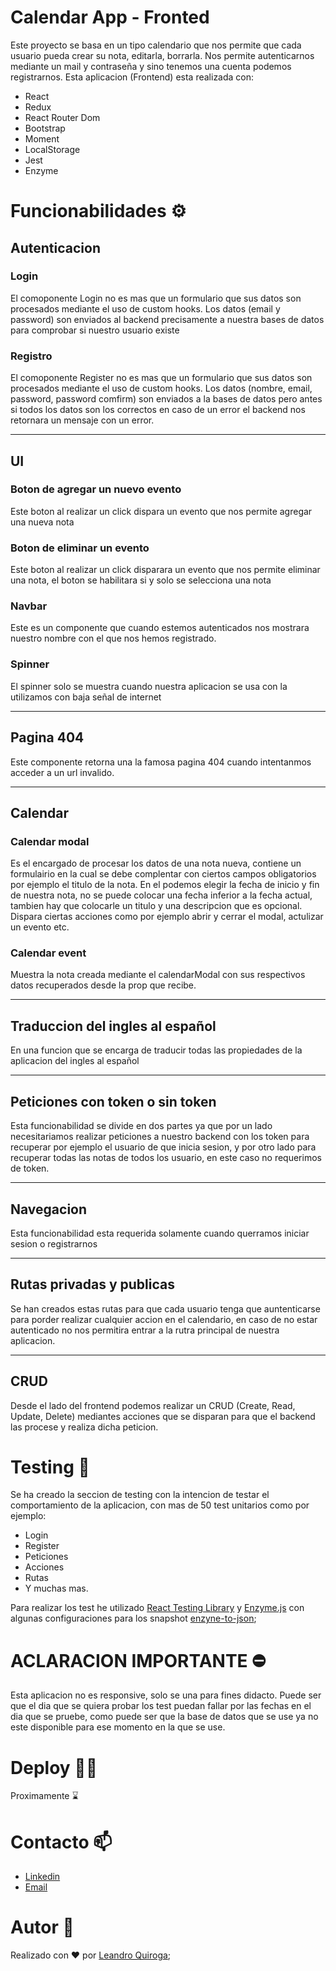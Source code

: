 # Calendar App - Fronted

Este proyecto se basa en un tipo calendario que nos permite que cada usuario pueda crear su nota, editarla, borrarla. Nos permite autenticarnos mediante un mail y contraseña y sino tenemos una cuenta podemos registrarnos. Esta aplicacion (Frontend) esta realizada con: 

* React
* Redux
* React Router Dom
* Bootstrap
* Moment
* LocalStorage
* Jest 
* Enzyme


# Funcionabilidades ⚙️

## Autenticacion

### Login
El comoponente Login no es mas que un formulario que sus datos son procesados mediante el uso de custom hooks. Los datos (email y password) son enviados al backend precisamente a nuestra bases de datos para comprobar si nuestro usuario existe

### Registro
El comoponente Register no es mas que un formulario que sus datos son procesados mediante el uso de custom hooks. Los datos (nombre, email, password, password comfirm) son enviados a la bases de datos pero antes si todos los datos son los correctos en caso de un error el backend nos retornara un mensaje con un error.
<hr>


## UI 

### Boton de agregar un nuevo evento
Este boton al realizar un click dispara un evento que nos permite agregar una nueva
nota 
### Boton de eliminar un evento
Este boton al realizar un click disparara un evento que nos permite eliminar una nota, el boton se habilitara si y solo se selecciona una nota
### Navbar 
Este es un componente que cuando estemos autenticados nos mostrara nuestro nombre con el que nos hemos registrado.
### Spinner
El spinner solo se muestra cuando nuestra aplicacion se usa con 
la utilizamos con baja señal de internet
<hr>


## Pagina 404 
Este componente retorna una la famosa pagina 404 cuando intentanmos acceder a un url invalido. 
<hr>

## Calendar

### Calendar modal 
Es el encargado de procesar los datos de una nota nueva, contiene un formulairio en la cual se debe complentar con ciertos campos obligatorios por ejemplo el titulo de la nota. En el podemos elegir la fecha de inicio y fin de nuestra nota, no se puede colocar una fecha inferior a la fecha actual, tambien hay que colocarle un titulo y una descripcion que es opcional. Dispara ciertas acciones como por ejemplo abrir y cerrar el modal, actulizar un evento etc. 

### Calendar event 
Muestra la nota creada mediante el calendarModal con sus respectivos datos recuperados desde la prop que recibe. 

<hr>

## Traduccion del ingles al español
En una funcion que se encarga de traducir todas las propiedades de la aplicacion del ingles al español 
<hr>

## Peticiones con token o sin token 
Esta funcionabilidad se divide en dos partes ya que por un lado necesitariamos realizar peticiones a nuestro backend con los token para recuperar por ejemplo el usuario de que inicia sesion, y por otro lado para recuperar todas las notas de todos los usuario, en este caso no requerimos de token. 
<hr>

## Navegacion 
Esta funcionabilidad esta requerida solamente cuando querramos iniciar sesion o registrarnos 
<hr>

## Rutas privadas y publicas 
Se han creados estas rutas para que cada usuario tenga que auntenticarse para porder realizar cualquier accion en el calendario, en caso de no estar autenticado no nos permitira entrar a la rutra principal de nuestra aplicacion. 
<hr>

## CRUD 

Desde el lado del frontend podemos realizar un CRUD (Create, Read, Update, Delete) mediantes acciones que se disparan para que el backend las procese y realiza dicha peticion. 
# Testing 🧪
Se ha creado la seccion de testing con la intencion de testar el comportamiento de la aplicacion, con mas de 50 test unitarios como por ejemplo:

* Login
* Register
* Peticiones 
* Acciones 
* Rutas
* Y muchas mas. 

Para realizar los test he utilizado [React Testing Library](https://testing-library.com/) y [Enzyme.js](https://enzymejs.github.io/enzyme/) con algunas configuraciones para los snapshot [enzyne-to-json](https://github.com/adriantoine/enzyme-to-json);

# ACLARACION IMPORTANTE ⛔️
Esta aplicacion no es responsive, solo se una para fines didacto. Puede ser que el dia que se quiera probar los test puedan fallar por las fechas en el dia que se pruebe, como puede ser que la base de datos que se use ya no este disponible para ese momento en la que se use. 

# Deploy 👨‍💻

Proximamente ⌛

# Contacto 📫
- [Linkedin](https://www.linkedin.com/in/leanquiroga95/)
- [Email](mailto:leandroquiroga9514@gmail.com)

# Autor 👤
Realizado con ❤️ por [Leandro Quiroga](https://github.com/leandroquiroga);

